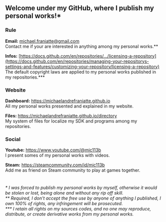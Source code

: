 ﻿  
  
## Welcome under my GitHub, where I publish my personal works!\*  
  
  
### Rule  
  
**Email:** michael.franiatte@gmail.com  
Contact me if your are interested in anything among my personal works.\*\*  
  
**Infos:** [https://docs.github.com/en/repositories/.../licensing-a-repository](https://docs.github.com/en/repositories/managing-your-repositorys-settings-and-features/customizing-your-repository/licensing-a-repository)  
The default copyright laws are applied to my personal works published in my repositories.\*\*\*  
  
  
### Website  
  
**Dashboard:** https://michaelandrefraniatte.github.io  
All my personal works presented and explained in my website.  
  
**Files:** https://michaelandrefraniatte.github.io/directory  
My system of files for localize my SDK and programs among my repositories.  
  
  
### Social  
  
**Youtube:** https://www.youtube.com/@mic113b  
I present somes of my personal works with videos.  
  
**Steam:** https://steamcommunity.com/id/mic113b  
Add me as friend on Steam community to play at games together.  
  
  
#  
*\* I was forced to publish my personal works by myself, otherwise it would be stolen or lost, being alone and without any rip off skill.*  
*\*\* Required, I don't accept the free use by anyone of anything I published, I own 100% of rights, any infringement will be prosecuted.*  
*\*\*\* I retain all rights on my sources codes, and no one may reproduce, distribute, or create derivative works from my personal works.*  
  
  